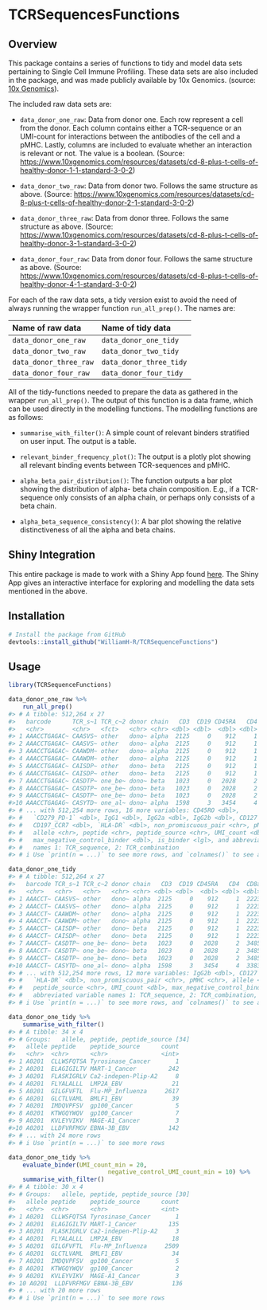 # TCRSequencesFunctions

## Overview

This package contains a series of functions to tidy and model data sets pertaining to Single Cell Immune Profiling. These data sets are also included in the package, and was made publicly available by 10x Genomics. (source: [10x Genomics](https://www.10xgenomics.com/resources/datasets?query=&page=1&configure%5Bfacets%5D%5B0%5D=chemistryVersionAndThroughput&configure%5Bfacets%5D%5B1%5D=pipeline.version&configure%5BhitsPerPage%5D=500&configure%5BmaxValuesPerFacet%5D=1000&menu%5Bproducts.name%5D=Single%20Cell%20Immune%20Profiling)).

The included raw data sets are:

* `data_donor_one_raw`: Data from donor one. Each row represent a cell from the donor. Each column contains either a TCR-sequence or an UMI-count for interactions between the antibodies of the cell and a pMHC. Lastly, columns are included to evaluate whether an interaction is relevant or not. The value is a boolean. (Source: https://www.10xgenomics.com/resources/datasets/cd-8-plus-t-cells-of-healthy-donor-1-1-standard-3-0-2)

* `data_donor_two_raw`: Data from donor two. Follows the same structure as above. (Source: https://www.10xgenomics.com/resources/datasets/cd-8-plus-t-cells-of-healthy-donor-2-1-standard-3-0-2)

* `data_donor_three_raw`: Data from donor three. Follows the same structure as above. (Source: https://www.10xgenomics.com/resources/datasets/cd-8-plus-t-cells-of-healthy-donor-3-1-standard-3-0-2)

* `data_donor_four_raw`: Data from donor four. Follows the same structure as above. (Source: https://www.10xgenomics.com/resources/datasets/cd-8-plus-t-cells-of-healthy-donor-4-1-standard-3-0-2)

For each of the raw data sets, a tidy version exist to avoid the need of always running the wrapper function `run_all_prep()`. The names are:

| Name of raw data        | Name of tidy data        |
| :---------------------- | :----------------------  |
| `data_donor_one_raw`    | `data_donor_one_tidy`    |
| `data_donor_two_raw`    | `data_donor_two_tidy`    |
| `data_donor_three_raw`  | `data_donor_three_tidy`  |
| `data_donor_four_raw`   | `data_donor_four_tidy`   |

All of the tidy-functions needed to prepare the data as gathered in the wrapper `run_all_prep()`. The output of this function is a data frame, which can be used directly in the modelling functions. The modelling functions are as follows:

* `summarise_with_filter()`: A simple count of relevant binders stratified on user input. The output is a table.

* `relevant_binder_frequency_plot()`: The output is a plotly plot showing all relevant binding events between TCR-sequences and pMHC.

* `alpha_beta_pair_distribution()`: The function outputs a bar plot showing the distribution of alpha- beta chain composition. E.g., if a TCR-sequence only consists of an alpha chain, or perhaps only consists of a beta chain.

* `alpha_beta_sequence_consistency()`: A bar plot showing the relative distinctiveness of all the alpha and beta chains.

## Shiny Integration

This entire package is made to work with a Shiny App found [here](https://github.com/WilliamH-R/TCRSequenceShiny). The Shiny App gives an interactive interface for exploring and modelling the data sets mentioned in the above.

## Installation

```R
# Install the package from GitHub
devtools::install_github("WilliamH-R/TCRSequenceFunctions")
```

## Usage

```R
library(TCRSequenceFunctions)

data_donor_one_raw %>% 
    run_all_prep()
#> # A tibble: 512,264 x 27
#>   barcode      TCR_s~1 TCR_c~2 donor chain   CD3  CD19 CD45RA   CD4  CD8a  CD14
#>   <chr>        <chr>   <fct>   <chr> <chr> <dbl> <dbl>  <dbl> <dbl> <dbl> <dbl>
#> 1 AAACCTGAGAC~ CAASVS~ other   dono~ alpha  2125     0    912     1  2223     4
#> 2 AAACCTGAGAC~ CAASVS~ other   dono~ alpha  2125     0    912     1  2223     4
#> 3 AAACCTGAGAC~ CAAWDM~ other   dono~ alpha  2125     0    912     1  2223     4
#> 4 AAACCTGAGAC~ CAAWDM~ other   dono~ alpha  2125     0    912     1  2223     4
#> 5 AAACCTGAGAC~ CAISDP~ other   dono~ beta   2125     0    912     1  2223     4
#> 6 AAACCTGAGAC~ CAISDP~ other   dono~ beta   2125     0    912     1  2223     4
#> 7 AAACCTGAGAC~ CASDTP~ one_be~ dono~ beta   1023     0   2028     2  3485     1
#> 8 AAACCTGAGAC~ CASDTP~ one_be~ dono~ beta   1023     0   2028     2  3485     1
#> 9 AAACCTGAGAC~ CASDTP~ one_be~ dono~ beta   1023     0   2028     2  3485     1
#>10 AAACCTGAGAG~ CASYTD~ one_al~ dono~ alpha  1598     3   3454     4  3383     1
#> # ... with 512,254 more rows, 16 more variables: CD45RO <dbl>,
#> #   `CD279_PD-1` <dbl>, IgG1 <dbl>, IgG2a <dbl>, IgG2b <dbl>, CD127 <dbl>,
#> #   CD197_CCR7 <dbl>, `HLA-DR` <dbl>, non_promiscuous_pair <chr>, pMHC <chr>,
#> #   allele <chr>, peptide <chr>, peptide_source <chr>, UMI_count <dbl>,
#> #   max_negative_control_binder <dbl>, is_binder <lgl>, and abbreviated variable
#> #   names 1: TCR_sequence, 2: TCR_combination
#> # i Use `print(n = ...)` to see more rows, and `colnames()` to see all variable names

data_donor_one_tidy
#> # A tibble: 512,264 x 27
#>   barcode TCR_s~1 TCR_c~2 donor chain   CD3  CD19 CD45RA   CD4  CD8a  CD14 CD45RO CD279~3  IgG1 IgG2a
#>   <chr>   <chr>   <chr>   <chr> <chr> <dbl> <dbl>  <dbl> <dbl> <dbl> <dbl>  <dbl>   <dbl> <dbl> <dbl>
#> 1 AAACCT~ CAASVS~ other   dono~ alpha  2125     0    912     1  2223     4     13       1     3     2
#> 2 AAACCT~ CAASVS~ other   dono~ alpha  2125     0    912     1  2223     4     13       1     3     2
#> 3 AAACCT~ CAAWDM~ other   dono~ alpha  2125     0    912     1  2223     4     13       1     3     2
#> 4 AAACCT~ CAAWDM~ other   dono~ alpha  2125     0    912     1  2223     4     13       1     3     2
#> 5 AAACCT~ CAISDP~ other   dono~ beta   2125     0    912     1  2223     4     13       1     3     2
#> 6 AAACCT~ CAISDP~ other   dono~ beta   2125     0    912     1  2223     4     13       1     3     2
#> 7 AAACCT~ CASDTP~ one_be~ dono~ beta   1023     0   2028     2  3485     1      1       3     1     2
#> 8 AAACCT~ CASDTP~ one_be~ dono~ beta   1023     0   2028     2  3485     1      1       3     1     2
#> 9 AAACCT~ CASDTP~ one_be~ dono~ beta   1023     0   2028     2  3485     1      1       3     1     2
#>10 AAACCT~ CASYTD~ one_al~ dono~ alpha  1598     3   3454     4  3383     1      0       5     0     5
#> # ... with 512,254 more rows, 12 more variables: IgG2b <dbl>, CD127 <dbl>, CD197_CCR7 <dbl>,
#> #   `HLA-DR` <dbl>, non_promiscuous_pair <chr>, pMHC <chr>, allele <chr>, peptide <chr>,
#> #   peptide_source <chr>, UMI_count <dbl>, max_negative_control_binder <dbl>, is_binder <lgl>, and
#> #   abbreviated variable names 1: TCR_sequence, 2: TCR_combination, 3: `CD279_PD-1`
#> # i Use `print(n = ...)` to see more rows, and `colnames()` to see all variable names  

data_donor_one_tidy %>% 
    summarise_with_filter()
#> # A tibble: 34 x 4
#> # Groups:   allele, peptide, peptide_source [34]
#>   allele peptide    peptide_source      count
#>   <chr>  <chr>      <chr>               <int>
#> 1 A0201  CLLWSFQTSA Tyrosinase_Cancer       1
#> 2 A0201  ELAGIGILTV MART-1_Cancer         242
#> 3 A0201  FLASKIGRLV Ca2-indepen-Plip-A2     8
#> 4 A0201  FLYALALLL  LMP2A_EBV              21
#> 5 A0201  GILGFVFTL  Flu-MP_Influenza     2617
#> 6 A0201  GLCTLVAML  BMLF1_EBV              39
#> 7 A0201  IMDQVPFSV  gp100_Cancer            5
#> 8 A0201  KTWGQYWQV  gp100_Cancer            7
#> 9 A0201  KVLEYVIKV  MAGE-A1_Cancer          3
#>10 A0201  LLDFVRFMGV EBNA-3B_EBV           142
#> # ... with 24 more rows
#> # i Use `print(n = ...)` to see more rows

data_donor_one_tidy %>% 
    evaluate_binder(UMI_count_min = 20,
                            negative_control_UMI_count_min = 10) %>% 
    summarise_with_filter()
#> # A tibble: 30 x 4
#> # Groups:   allele, peptide, peptide_source [30]
#>   allele peptide    peptide_source      count
#>   <chr>  <chr>      <chr>               <int>
#> 1 A0201  CLLWSFQTSA Tyrosinase_Cancer       1
#> 2 A0201  ELAGIGILTV MART-1_Cancer         135
#> 3 A0201  FLASKIGRLV Ca2-indepen-Plip-A2     3
#> 4 A0201  FLYALALLL  LMP2A_EBV              18
#> 5 A0201  GILGFVFTL  Flu-MP_Influenza     2509
#> 6 A0201  GLCTLVAML  BMLF1_EBV              34
#> 7 A0201  IMDQVPFSV  gp100_Cancer            5
#> 8 A0201  KTWGQYWQV  gp100_Cancer            2
#> 9 A0201  KVLEYVIKV  MAGE-A1_Cancer          3
#> 10 A0201  LLDFVRFMGV EBNA-3B_EBV           136
#> # ... with 20 more rows
#> # i Use `print(n = ...)` to see more rows

```
